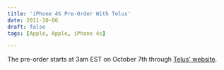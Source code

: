 ```yaml
---
title: 'iPhone 4S Pre-Order With Telus'
date: 2011-10-06
draft: false
tags: [Apple, Apple, iPhone 4s]

---
```


The pre-order starts at 3am EST on October 7th through [Telus' website](http://www.telusmobility.com).